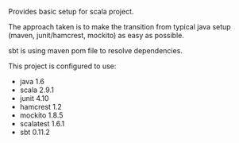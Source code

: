Provides basic setup for scala project. 

The approach taken is to make the transition from typical java setup (maven, junit/hamcrest, mockito) as easy as possible.

sbt is using maven pom file to resolve dependencies.

This project is configured to use:

* java 1.6
* scala 2.9.1
* junit 4.10
* hamcrest 1.2
* mockito 1.8.5
* scalatest 1.6.1
* sbt 0.11.2
